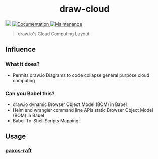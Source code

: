 <h1 align="center">draw-cloud </h1>
<p>
  <a href="https://www.npmjs.com/package/draw-cloud"><img src="https://badge.fury.io/js/draw-cloud.svg" alt="npm version" height="18"></a>
  <a href="https://github.com/paxos-raft/paxos-raft/tree/master/packages/draw-cloud#readme" target="_blank">
    <img alt="Documentation" src="https://img.shields.io/badge/documentation-yes-darkviolet.svg" />
  </a>
  <a href="https://github.com/paxos-raft/paxos-raft/graphs/commit-activity" target="_blank">
    <img alt="Maintenance" src="https://img.shields.io/badge/Maintained%3F-yes-yellow.svg" />
  </a>
</p>


> draw.io's Cloud Computing Layout

## Influence
### What it does?
* Permits draw.io Diagrams to code collapse general purpose cloud computing

### Can you Babel this?
* draw.io dynamic Browser Object Model (BOM) in Babel
* Helm and wrangler command line APIs static Browser Object Model (BOM) in Babel   
* Babel-To-Shell Scripts Mapping

## Usage
### [paxos-raft](https://github.com/paxos-raft/paxos-raft#readme)
